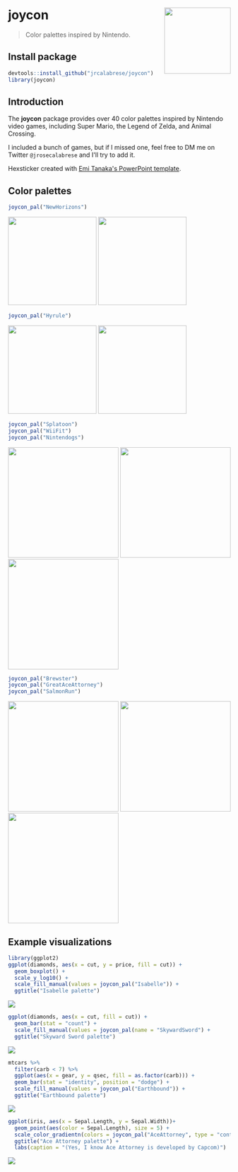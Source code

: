 # joycon <img src="man/figures/hexsticker.png" align="right" width="150" /> 

> Color palettes inspired by Nintendo.

## Install package

``` r
devtools::install_github("jrcalabrese/joycon")
library(joycon)
```

## Introduction

The **joycon** package provides over 40 color palettes inspired by Nintendo video games, including Super Mario, the Legend of Zelda, and Animal Crossing. 

I included a bunch of games, but if I missed one, feel free to DM me on Twitter `@jrosecalabrese` and I'll try to add it. 

Hexsticker created with [Emi Tanaka's PowerPoint template](https://emitanaka.org/posts/hexsticker/). 

## Color palettes

``` r
joycon_pal("NewHorizons")
```

<p float="left">
  <img src="man/figures/newhorizons_actual.png" height="200" />
  <img src="man/figures/newhorizons.png" height="200" /> 
</p>

``` r
joycon_pal("Hyrule")
```

<p float="left">
  <img src="man/figures/hyrule_actual.png" height="200"> 
  <img src="man/figures/hyrule.png" height="200"> 
</p>

``` r
joycon_pal("Splatoon")
joycon_pal("WiiFit")
joycon_pal("Nintendogs")
```

<img src="man/figures/splatoon.png" width="250"> <img src="man/figures/wiifit.png" width="250"> <img src="man/figures/nintendogs.png" width="250"> 

``` r
joycon_pal("Brewster")
joycon_pal("GreatAceAttorney")
joycon_pal("SalmonRun")
```

<img src="man/figures/brewster.png" width="250"> <img src="man/figures/legendsarceus.png" width="250"> <img src="man/figures/salmonrun.png" width="250"> 

## Example visualizations

``` r
library(ggplot2)
ggplot(diamonds, aes(x = cut, y = price, fill = cut)) + 
  geom_boxplot() + 
  scale_y_log10() + 
  scale_fill_manual(values = joycon_pal("Isabelle")) +
  ggtitle("Isabelle palette")
```

![](man/figures/isabelle_viz.png)

``` r 
ggplot(diamonds, aes(x = cut, fill = cut)) + 
  geom_bar(stat = "count") +
  scale_fill_manual(values = joycon_pal(name = "SkywardSword") +
  ggtitle("Skyward Sword palette")
```

![](man/figures/skywardsword_viz.png)

``` r 
mtcars %>%
  filter(carb < 7) %>%
  ggplot(aes(x = gear, y = qsec, fill = as.factor(carb))) +
  geom_bar(stat = "identity", position = "dodge") + 
  scale_fill_manual(values = joycon_pal("Earthbound")) +
  ggtitle("Earthbound palette")
```

![](man/figures/earthbound_viz.png)

``` r
ggplot(iris, aes(x = Sepal.Length, y = Sepal.Width))+
  geom_point(aes(color = Sepal.Length), size = 5) + 
  scale_color_gradientn(colors = joycon_pal("AceAttorney", type = "continuous")) +
  ggtitle("Ace Attorney palette") +
  labs(caption = "(Yes, I know Ace Attorney is developed by Capcom)")
```

![](man/figures/aceattorney_viz.png)
